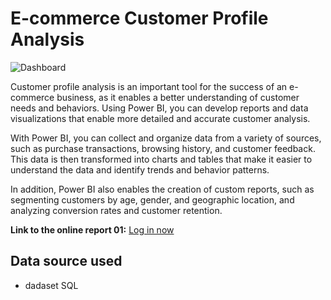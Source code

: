 # E-commerce Customer Profile Analysis

![Dashboard](https://lh3.googleusercontent.com/pw/AL9nZEUVrPvs8YWl_KmaDcaHeRfbSSrUksn4W3nlko70bh5-7shgTTtuARfX9ISoPCoHf_T9LFTlsGHFMIDt-saTRDWiWXzjrc8OQy3E7hng27cyHxs9pMjqZi11M4VsfYgqr0wNhHYJsIIC3WrXgRjf6V6Tlw=w1173-h657-no?authuser=0)


Customer profile analysis is an important tool for the success of an e-commerce business, as it enables a better understanding of customer needs and behaviors. Using Power BI, you can develop reports and data visualizations that enable more detailed and accurate customer analysis.

With Power BI, you can collect and organize data from a variety of sources, such as purchase transactions, browsing history, and customer feedback. This data is then transformed into charts and tables that make it easier to understand the data and identify trends and behavior patterns.

In addition, Power BI also enables the creation of custom reports, such as segmenting customers by age, gender, and geographic location, and analyzing conversion rates and customer retention.

**Link to the online report 01:** [Log in now](https://app.powerbi.com/view?r=eyJrIjoiY2FkYTdmMjQtODE1Ni00OTA2LTgwMjUtOThjNjE3YjQ5ODU0IiwidCI6ImRkZjM1NzNlLTQzZTQtNDUzNi04M2QyLTEzZjJiMzA0Njc4MyJ9&pageName=ReportSection3a8170f9b74c7263b7a6)

## Data source used

 - dadaset SQL

